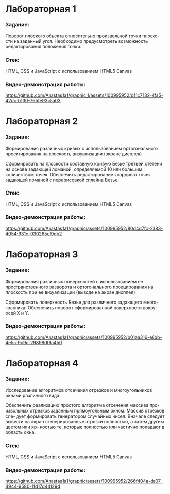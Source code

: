# Лабораторная 1
### Задание: 
Поворот плоского объекта относительно произвольной точки плоско- сти на заданный угол. Необходимо предусмотреть возможность редактирования положения точки.

### Cтек:
HTML, CSS и JavaScript с использованием HTML5 Canvas

### Видео-демонстрация работы:
https://github.com/Anastas1a1/graphic_1/assets/100995952/d11c7132-4fa5-42dc-b130-765fe93c5a03


# Лабораторная 2
### Задание: 
Формирования различных кривых с использованием ортогонального проектирования на плоскость визуализации (экране дисплея)

Сформировать на плоскости составную кривую Безье третьей степени на основе задающей ломаной, определяемой 10 или большим количеством точек. Обеспечить редактирование координат точек задающей ломаной с перерисовкой сплайна Безье.

### Cтек:
HTML, CSS и JavaScript с использованием HTML5 Canvas

### Видео-демонстрация работы:
https://github.com/Anastas1a1/graphic/assets/100995952/80d4d7fc-2383-4054-931e-030265ef9db2


# Лабораторная 3
### Задание: 
Формирования различных поверхностей с использованием ее пространственного разворота и ортогонального проецирования на плоскость при ее визуализации (выводе на экран дисплея)

Сформировать поверхность Безье для различного задающего много- гранника. Обеспечить поворот сформированной поверхности вокруг осей X и Y.

### Видео-демонстрация работы:
https://github.com/Anastas1a1/graphic/assets/100995952/b01aa316-e8bb-4e5c-9c9c-29898df9a450


# Лабораторная 4
### Задание:
Исследование алгоритмов отсечения отрезков и многоугольников окнами различного вида

Обеспечить реализацию простого алгоритма отсечения массива про- извольных отрезков заданным прямоугольным окном. Массив отрезков сле- дует формировать генератором случайных чисел. Вначале следует вывести на экран сгенерированные отрезки полностью, а затем другим цветом или яр- костью те, которые полностью или частично попадают в область окна.

### Cтек:
HTML, CSS и JavaScript с использованием HTML5 Canvas

### Видео-демонстрация работы:
https://github.com/Anastas1a1/graphic/assets/100995952/266f404a-da07-4944-9580-1fd17d44129d





